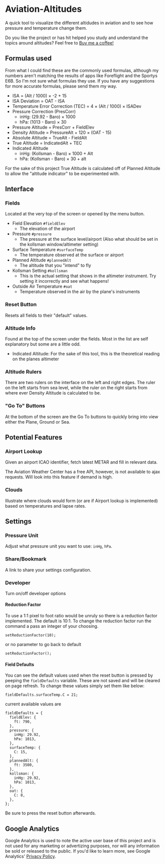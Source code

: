 # Aviation-Altitudes

A quick tool to visualize the different altidudes in aviation and to see how pressure and temperature change them.

Do you like the project or has hit helped you study and understand the topics around altitudes? Feel free to [Buy me a coffee!](https://ko-fi.com/jixabon)

## Formulas used

From what I could find these are the commonly used formulas, although my numbers aren't matching the results of apps like Foreflight and the Sportys E6B. So I'm not sure what formulas they use. If you have any suggestions for more accurate formulas, please send them my way.

- ISA = (Alt / 1000) &times; -2 + 15
- ISA Deviation = OAT - ISA
- Temperature Error Correction (TEC) = 4 &times; (Alt / 1000) &times; ISADev
- Pressure Correction (PresCorr)
  - inHg: (29.92 - Baro) &times; 1000
  - hPa: (1013 - Baro) &times; 30
- Pressure Altitude = PresCorr + FieldElev
- Density Altitude = PressureAlt + 120 &times; (OAT - 15)
- Absolute Altitude = TrueAlt - FieldAlt
- True Altitude = IndicatedAlt + TEC
- Indicated Altitude
  - inHg: (Kollsman - Baro) &times; 1000 + Alt
  - hPa: (Kollsman - Baro) &times; 30 + alt

For the sake of this project True Altitude is calculated off of Planned Altitude to allow the "altitude indicator" to be experimented with.

## Interface

### Fields

Located at the very top of the screen or opened by the menu button.

- Field Elevation `#fieldElev`
  - The elevation of the airport
- Pressure `#pressure`
  - The pressure at the surface level/airport (Also what should be set in the kollsman window/altimeter setting)
- Surface Temperature `#surfaceTemp`
  - The temperature observed at the surface or airport
- Planned Altitude `#plannedAlt`
  - The altitude that you "intend" to fly
- Kollsman Setting `#kollsman`
  - This is the actual setting that shows in the altimeter instrument. Try setting it incorrectly and see what happens!
- Outside Air Temperature `#oat`
  - Temperature observed in the air by the plane's instruments

### Reset Button

Resets all fields to their "default" values.

### Altitude Info

Found at the top of the screen under the fields. Most in the list are self explanatory but some are a little odd.

- Indicated Altitude: For the sake of this tool, this is the theoretical reading on the planes altimeter

### Altitude Rulers

There are two rulers on the interface on the left and right edges. The ruler on the left starts from sea level, while the ruler on the right starts from where ever Density Altitude is calculated to be.

### "Go To" Buttons

At the bottom of the screen are the Go To buttons to quickly bring into view either the Plane, Ground or Sea.

## Potential Features

### Airport Lookup

Given an airport ICAO identifier, fetch latest METAR and fill in relevant data.

The Aviation Weather Center has a free API, however, is not available to ajax requests. Will look into this feature if demand is high.

### Clouds

Illustrate where clouds would form (or are if Airport lookup is implemented) based on temperatures and lapse rates.

## Settings

### Pressure Unit

Adjust what pressure unit you want to use: `inHg`, `hPa`.

### Share/Bookmark

A link to share your settings configuration.

### Developer

Turn on/off developer options

#### Reduction Factor

To use a 1:1 pixel to foot ratio would be unruly so there is a reduction factor implemented. The default is 10:1. To change the reduction factor run the command a pass an integer of your choosing.

```
setReductionFactor(10);
```

or no parameter to go back to default

```
setReductionFactor();
```

#### Field Defaults

You can see the default values used when the reset button is pressed by peeping the `fieldDefaults` variable. These are not saved and will be cleared on page refresh. To change these values simply set them like below:

```
fieldDefaults.surfaceTemp.C = 21;
```

current available values are

```
fieldDefaults = {
  fieldElev: {
    ft: 790,
  },
  pressure: {
    inHg: 29.92,
    hPa: 1013,
  },
  surfaceTemp: {
    C: 15,
  },
  plannedAlt: {
    ft: 3500,
  },
  kollsman: {
    inHg: 29.92,
    hPa: 1013,
  },
  oat: {
    C: 8,
  },
};
```

Be sure to press the reset button afterwards.

## Google Analytics

Google Analytics is used to note the active user base of this project and is not used for any marketing or advertizing purposes, nor will any information be sold or released to the public. If you'd like to learn more, see Google Analytics' [Privacy Policy](https://policies.google.com/technologies/partner-sites).
